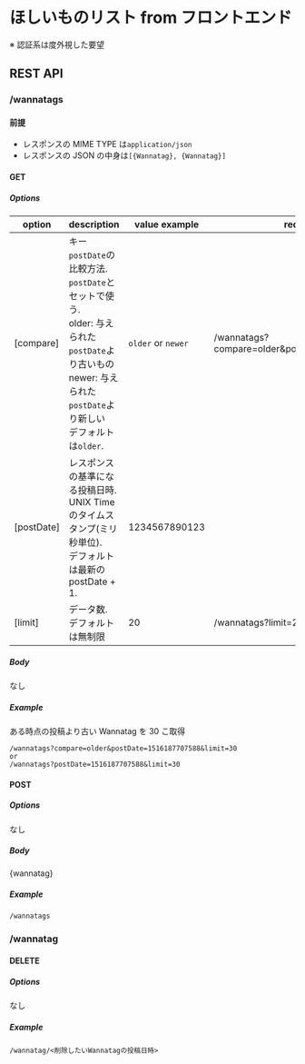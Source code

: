 # ほしいものリスト from フロントエンド

※ 認証系は度外視した要望

## REST API

### /wannatags

#### 前提

* レスポンスの MIME TYPE は`application/json`
* レスポンスの JSON の中身は`[{Wannatag}, {Wannatag}]`

#### GET

##### Options

| option     | description                                                                                                                                                        | value example      | request line                                    |     |
| ---------- | ------------------------------------------------------------------------------------------------------------------------------------------------------------------ | ------------------ | ----------------------------------------------- | --- |
| [compare]  | キー`postDate`の比較方法.<br>`postDate`とセットで使う.<br>older: 与えられた`postDate`より古いもの<br>newer: 与えられた`postDate`より新しい<br>デフォルトは`older`. | `older` or `newer` | /wannatags?compare=older&postDate=1516187707588 |     |  |
| [postDate] | レスポンスの基準になる投稿日時.<br>UNIX Time のタイムスタンプ(ミリ秒単位).<br>デフォルトは最新の postDate + 1.                                                     | 1234567890123      |                                                 |     |
| [limit]    | データ数.<br>デフォルトは無制限                                                                                                                                    | 20                 | /wannatags?limit=20                             |

##### Body

なし

##### Example

ある時点の投稿より古い Wannatag を 30 こ取得

```
/wannatags?compare=older&postDate=1516187707588&limit=30
or
/wannatags?postDate=1516187707588&limit=30
```

#### POST

##### Options

なし

##### Body

{wannatag}

##### Example

```
/wannatags
```

### /wannatag

#### DELETE

##### Options

なし

##### Example

```
/wannatag/<削除したいWannatagの投稿日時>
```
